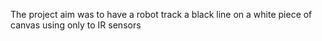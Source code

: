 The project aim was to have a robot track a black line on a white piece of canvas using only to IR sensors
